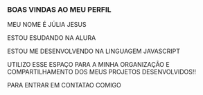 ### BOAS VINDAS AO MEU PERFIL 

MEU NOME É JÚLIA JESUS 

ESTOU ESUDANDO NA ALURA

ESTOU ME DESENVOLVENDO NA LINGUAGEM JAVASCRIPT

UTILIZO ESSE ESPAÇO PARA A MINHA ORGANIZAÇÃO E COMPARTILHAMENTO DOS MEUS PROJETOS DESENVOLVIDOS!!

PARA ENTRAR EM CONTATAO COMIGO 
